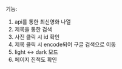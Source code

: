 기능: 
1. api를 통한 최신영화 나열
2. 제목을 통한 검색
3. 사진 클릭 시 id 확인
4. 제목 클릭 시 encode되어 구글 검색으로 이동
5. light <-> dark 모드 
6. 페이지 진척도 확인
